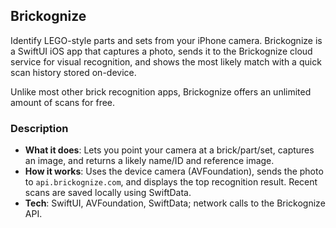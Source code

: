 ## Brickognize

Identify LEGO-style parts and sets from your iPhone camera. Brickognize is a SwiftUI iOS app that captures a photo, sends it to the Brickognize cloud service for visual recognition, and shows the most likely match with a quick scan history stored on-device.

Unlike most other brick recognition apps, Brickognize offers an unlimited amount of scans for free.

### Description
- **What it does**: Lets you point your camera at a brick/part/set, captures an image, and returns a likely name/ID and reference image.
- **How it works**: Uses the device camera (AVFoundation), sends the photo to `api.brickognize.com`, and displays the top recognition result. Recent scans are saved locally using SwiftData.
- **Tech**: SwiftUI, AVFoundation, SwiftData; network calls to the Brickognize API.


